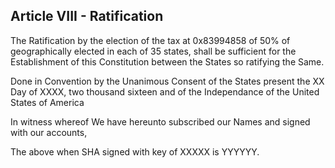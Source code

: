 
## Article VIII - Ratification

The Ratification by the election of the tax at 0x83994858 of 50% of geographically elected in each of 35 states, shall be sufficient for the Establishment of this Constitution between the States so ratifying the Same.

Done in Convention by the Unanimous Consent of the States present the XX Day of XXXX, two thousand sixteen and of the Independance of the United States of America

In witness whereof We have hereunto subscribed our Names and signed with our accounts,

The above when SHA signed with key of XXXXX is YYYYYY.
